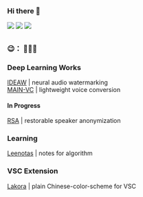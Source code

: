 ### Hi there 👋

[![](https://img.shields.io/badge/github.io-black?style=gray)](https://pecholal.github.io) 
[![](https://img.shields.io/badge/SEU-USTC-blue?style=flat)](https://github.com/PecholaL) 
[![](https://img.shields.io/badge/Google-Scholar-pink?style=flat)]([https://github.com/PecholaL](https://scholar.google.com/citations?user=rP_RLDcAAAAJ&hl=en))  

<!--
**PecholaL/PecholaL** is a ✨ _special_ ✨ repository because its `README.md` (this file) appears on your GitHub profile.

Here are some ideas to get you started:

- 🔭 I’m currently working on ...
- 🌱 I’m currently learning ...
- 👯 I’m looking to collaborate on ...
- 🤔 I’m looking for help with ...
- 💬 Ask me about ...
- 📫 How to reach me: ...
- 😄 Pronouns: ...
- ⚡ Fun fact: ...
-->


##   
### 😉： 🫥🫥🫥  

### Deep Learning Works
[IDEAW](https://pecholal.github.io/IDEAW-demo/) | neural audio watermarking  
[MAIN-VC](https://pecholal.github.io/MAIN-VC-demo/) | lightweight voice conversion  

#### In Progress
[RSA](https://github.com/pecholal/rsa) | restorable speaker anonymization

### Learning
[Leenotas](https://github.com/pecholal/Leenotas) | notes for algorithm

### VSC Extension
[Lakora](https://github.com/pecholal/Lakora) | plain Chinese-color-scheme for VSC


